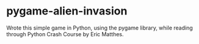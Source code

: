 # pygame-alien-invasion

Wrote this simple game in Python, using the pygame library, while reading through Python Crash Course by Eric Matthes.
